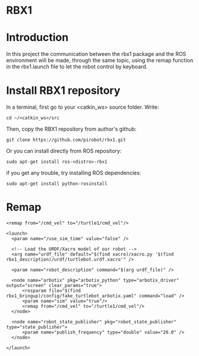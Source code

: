 # RBX1

# Introduction
In this project the communication between the rbx1 package and the ROS environment will be made, through the same topic, using the remap function in the rbx1.launch  file to let the robot control by keyboard.

# Install RBX1 repository
In a terminal, first go to your <catkin_ws> source folder. Write:
```
cd ~/<catkin_ws>/src
```
Then, copy the RBX1 repository from author's github:
```
git clone https://github.com/pirobot/rbx1.git
```
Or you can install directly from ROS repository:
```
sudo apt-get install ros-<distro>-rbx1
```
if you get any trouble, try installing ROS dependencies:
```
sudo apt-get install python-rosinstall
```
# Remap
```
<remap from="/cmd_vel" to="/turtle1/cmd_vel"/>
```
```
<launch>
  <param name="/use_sim_time" value="false" />

  <!-- Load the URDF/Xacro model of our robot -->
  <arg name="urdf_file" default="$(find xacro)/xacro.py '$(find rbx1_description)/urdf/turtlebot.urdf.xacro'" />
   
  <param name="robot_description" command="$(arg urdf_file)" />
    
  <node name="arbotix" pkg="arbotix_python" type="arbotix_driver" output="screen" clear_params="true">
      <rosparam file="$(find rbx1_bringup)/config/fake_turtlebot_arbotix.yaml" command="load" />
      <param name="sim" value="true"/>
      <remap from="/cmd_vel" to="/turtle1/cmd_vel"/>
  </node>

  <node name="robot_state_publisher" pkg="robot_state_publisher" type="state_publisher">
      <param name="publish_frequency" type="double" value="20.0" />
  </node>

</launch>
```

